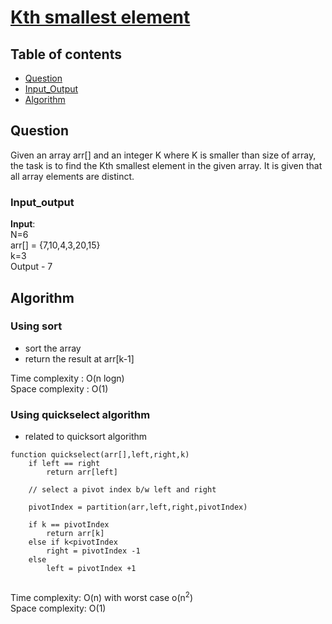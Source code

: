 # [Kth smallest element](https://practice.geeksforgeeks.org/problems/kth-smallest-element5635/1)

## Table of contents

- [Question](#question)
- [Input_Output](#input_output)
- [Algorithm](#algorithm)

## Question
Given an array arr[] and an integer K where K is smaller than size of array, the task is to find the Kth smallest element in the given array. It is given that all array elements are distinct.


### Input_output
<strong>Input</strong>:</br>
N=6 </br>
arr[] = {7,10,4,3,20,15} </br>
k=3 </br>
Output - 7

## Algorithm

### Using sort
- sort the array
- return the result at arr[k-1]

Time complexity : O(n logn) </br>
Space complexity : O(1) 

### Using quickselect algorithm
- related to quicksort algorithm

```
function quickselect(arr[],left,right,k)
    if left == right
        return arr[left]
    
    // select a pivot index b/w left and right

    pivotIndex = partition(arr,left,right,pivotIndex)

    if k == pivotIndex
        return arr[k]
    else if k<pivotIndex
        right = pivotIndex -1
    else
        left = pivotIndex +1
        
```

Time complexity: O(n) with worst case o(n<sup>2</sup>) </br>
Space complexity: O(1)